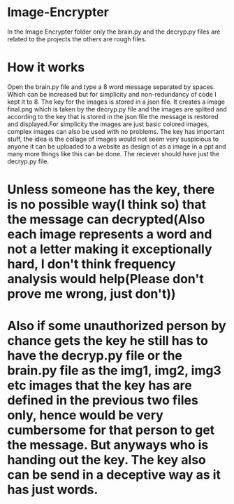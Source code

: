 # Image-Encrypter

In the Image Encrypter folder only the brain.py and the decryp.py files are related to the projects the others are rough files.

# How it works
Open the brain.py file and type a 8 word message separated by spaces.
Which can be increased but for simplicity and non-redundancy of code I kept it to 8.
The key for the images is stored in a json file.
It creates a image final.png which is taken by the decryp.py file and the images are splited and according to the key that is stored in the json file the message is restored and displayed.For simplicity the images are just basic colored images, complex images can also be used with no problems.
The key has important stuff, the idea is the collage of images would not seem very suspicious to anyone it can be uploaded to a website as design of as a image in a ppt and many more things like this can be done. The reciever should have just the decryp.py file.
# Unless someone has the key, there is no possible way(I think so) that the message can decrypted(Also each image represents a word and not a letter making it exceptionally hard, I don't think frequency analysis would help(Please don't prove me wrong, just don't))
# Also if some unauthorized person by chance gets the key he still has to have the decryp.py file or the brain.py file as the img1, img2, img3 etc images that the key has are defined in the previous two files only, hence would be very cumbersome for that person to get the message. But anyways who is handing out the key. The key also can be send in a deceptive way as it has just words. 

